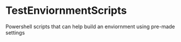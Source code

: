 # TestEnviornmentScripts
Powershell scripts that can help build an enviornment using pre-made settings
